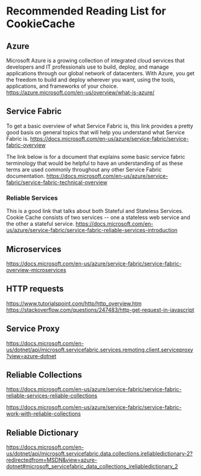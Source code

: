 # Recommended Reading List for CookieCache

## Azure
Microsoft Azure is a growing collection of integrated cloud services that developers and IT professionals use to build, deploy, and manage applications through our global network of datacenters. With Azure, you get the freedom to build and deploy wherever you want, using the tools, applications, and frameworks of your choice.
https://azure.microsoft.com/en-us/overview/what-is-azure/

## Service Fabric
To get a basic overview of what Service Fabric is, this link provides a pretty good basis on general topics that will help you understand what Service Fabric is.
https://docs.microsoft.com/en-us/azure/service-fabric/service-fabric-overview

The link below is for a document that explains some basic service fabric terminology that would be helpful to have an understanding of as these terms are used commonly throughout any other Service Fabric documentation. 
https://docs.microsoft.com/en-us/azure/service-fabric/service-fabric-technical-overview
### Reliable Services
This is a good link that talks about both Stateful and Stateless Services. Cookie Cache consists of two services -- one a stateless web service and the other a stateful service.
https://docs.microsoft.com/en-us/azure/service-fabric/service-fabric-reliable-services-introduction

## Microservices
https://docs.microsoft.com/en-us/azure/service-fabric/service-fabric-overview-microservices

## HTTP requests
https://www.tutorialspoint.com/http/http_overview.htm
https://stackoverflow.com/questions/247483/http-get-request-in-javascript

## Service Proxy
https://docs.microsoft.com/en-us/dotnet/api/microsoft.servicefabric.services.remoting.client.serviceproxy?view=azure-dotnet

## Reliable Collections
https://docs.microsoft.com/en-us/azure/service-fabric/service-fabric-reliable-services-reliable-collections

https://docs.microsoft.com/en-us/azure/service-fabric/service-fabric-work-with-reliable-collections

## Reliable Dictionary
https://docs.microsoft.com/en-us/dotnet/api/microsoft.servicefabric.data.collections.ireliabledictionary-2?redirectedfrom=MSDN&view=azure-dotnet#microsoft_servicefabric_data_collections_ireliabledictionary_2
